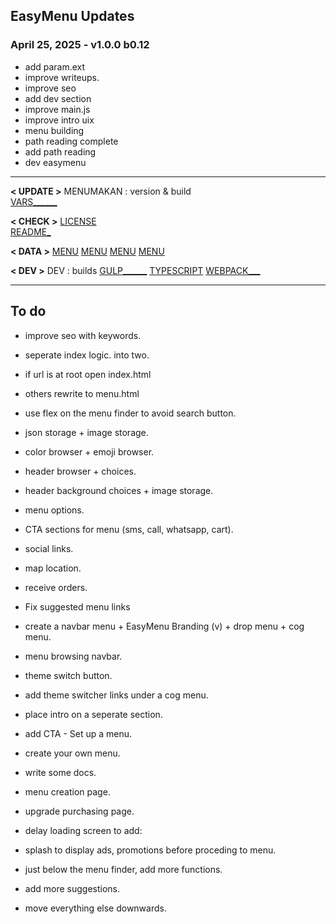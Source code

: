 ## EasyMenu Updates

### April 25, 2025 - v1.0.0 b0.12
- add param.ext
- improve writeups.
- improve seo
- add dev section
- improve main.js
- improve intro uix
- menu building
- path reading complete
- add path reading
- dev easymenu

------------------------------------------------------------------

**< UPDATE >**
MENUMAKAN : version & build  
[VARS______](/sheety/easymenu/_vars.pug)  

**< CHECK >**
[LICENSE](../../../../ace/easymenu/LICENSE.txt)  
[README_](../../../../ace/easymenu/README.md)  

**< DATA >**
[MENU](../../../../ace/easymenu/settings.json)
[MENU](../../../../ace/easymenu/menuItems.json)
[MENU](../../../../ace/easymenu/menu_A/settings.json)
[MENU](../../../../ace/easymenu/menu_A/menuItems.json)

**< DEV >**
DEV : builds
[GULP______](/gulpfile.js)
[TYPESCRIPT](/tsconfig.json)
[WEBPACK___](/webpack.config.js)

------------------------------------------------------------------

## To do

- improve seo with keywords.

- seperate index logic. into two.
- if url is at root open index.html
- others rewrite to menu.html

- use flex on the menu finder to avoid search button.
- json storage + image storage.
- color browser + emoji browser.
- header browser + choices.
- header background choices + image storage.
- menu options.
- CTA sections for menu (sms, call, whatsapp, cart).
- social links.
- map location.
- receive orders.
- Fix suggested menu links
- create a navbar menu + EasyMenu Branding (v) + drop menu + cog menu.
- menu browsing navbar.
- theme switch button.
- add theme switcher links under a cog menu.
- place intro on a seperate section.
- add CTA - Set up a menu.

- create your own menu.
- write some docs.
- menu creation page.
- upgrade purchasing page.

- delay loading screen to add:
- splash to display ads, promotions before proceding to menu.

- just below the menu finder, add more functions.
- add more suggestions.
- move everything else downwards.